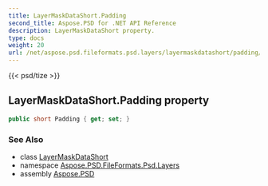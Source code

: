 ```yaml
---
title: LayerMaskDataShort.Padding
second_title: Aspose.PSD for .NET API Reference
description: LayerMaskDataShort property. 
type: docs
weight: 20
url: /net/aspose.psd.fileformats.psd.layers/layermaskdatashort/padding/
---
```

{{< psd/tize >}}
## LayerMaskDataShort.Padding property

```csharp
public short Padding { get; set; }
```

### See Also

* class [LayerMaskDataShort](../)
* namespace [Aspose.PSD.FileFormats.Psd.Layers](../../layermaskdatashort/)
* assembly [Aspose.PSD](../../../)


